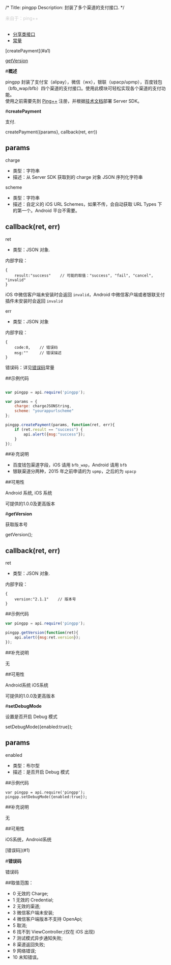 /*
Title: pingpp
Description: 封装了多个渠道的支付接口.
*/

<p style="color: #ccc; margin-bottom: 30px;">来自于：ping++</p>

<ul id="tab" class="clearfix">
	<li class="active"><a href="#method-content">分享类接口</a></li>
	<li><a href="#const-content">常量</a></li>
</ul>
<div id="method-content">

<div class="outline">
[createPayment](#a1)

[getVersion](#a2)
</div>

#**概述**

pingpp 封装了支付宝（alipay），微信（wx），银联（upacp/upmp），百度钱包（bfb_wap/bfb）四个渠道的支付接口。使用此模块可轻松实现各个渠道的支付功能。<br>
使用之前需要先到 [Ping++](https://pingxx.com) 注册，并根据[技术文档](https://pingxx.com/document)部署 Server SDK。


#**createPayment**<div id="a1"></div>

支付.

createPayment({params}, callback(ret, err))

## params

charge

- 类型：字符串
- 描述：从 Server SDK 获取到的 charge 对象 JSON 序列化字符串

scheme

- 类型：字符串
- 描述：自定义的 iOS URL Schemes，如果不传，会自动获取 URL Types 下的第一个。Android 平台不需要。

## callback(ret, err)

ret

- 类型：JSON 对象.

内部字段：

```
{
    result:"success"    // 可能的取值："success", "fail", "cancel", "invalid"
}
```
iOS 中微信客户端未安装时会返回 `invalid`，Android 中微信客户端或者银联支付插件未安装时会返回 `invalid`

err

- 类型：JSON 对象

内部字段：

```
{
    code:0,    // 错误码
    msg:""     // 错误描述
}
```


错误码：详见[错误码](!Constant)常量

##示例代码

```js

var pingpp = api.require('pingpp');

var params = {
    charge: chargeJSONString,
    scheme: "yourappurlscheme"
};

pingpp.createPayment(params, function(ret, err){
    if (ret.result == "success") {
        api.alert({msg:"success"});
    }
});
```

##补充说明

- 百度钱包渠道字段，iOS 请用 `bfb_wap`，Android 请用 `bfb`
- 银联渠道分两种，2015 年之前申请的为 `upmp`，之后的为 `upacp`

##可用性

Android 系统, iOS 系统

可提供的1.0.0及更高版本


#**getVersion**<div id="a2"></div>

获取版本号

getVersion();

## callback(ret, err)

ret

- 类型：JSON 对象.

内部字段：


```
{
    version:"2.1.1"    // 版本号
}
```

##示例代码

```js
var pingpp = api.require('pingpp');

pingpp.getVersion(function(ret){
    api.alert({msg:ret.version});
});
```

##补充说明

无

##可用性

Android系统  iOS系统

可提供的1.0.0及更高版本



#**setDebugMode**<div id="a2"></div>

设置是否开启 Debug 模式

setDebugMode({enabled:true});

## params

enabled
- 类型：布尔型
- 描述：是否开启 Debug 模式

##示例代码
```
var pingpp = api.require('pingpp');
pingpp.setDebugMode({enabled:true});
```

##补充说明

无

##可用性

iOS系统，Android系统

</div>

<div id="const-content">

<div class="outline">
[错误码](#1)
</div>

#**错误码**<div id="1"></div>

错误码

##取值范围：

- 0 无效的 Charge;
- 1 无效的 Credential;
- 2 无效的渠道;
- 3 微信客户端未安装;
- 4 微信客户端版本不支持 OpenApi;
- 5 取消;
- 6 找不到 ViewController;(仅在 iOS 出现)
- 7 测试模式异步通知失败;
- 8 渠道返回失败;
- 9 网络错误;
- 10 未知错误。